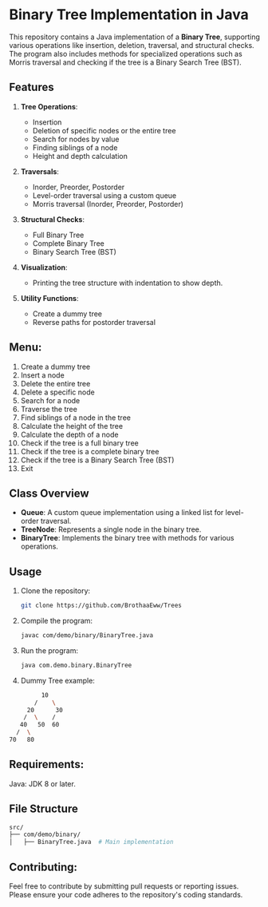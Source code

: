 # Binary Tree Implementation in Java

This repository contains a Java implementation of a **Binary Tree**, supporting various operations like insertion, deletion, traversal, and structural checks. The program also includes methods for specialized operations such as Morris traversal and checking if the tree is a Binary Search Tree (BST).

## Features

1. **Tree Operations**:
   - Insertion
   - Deletion of specific nodes or the entire tree
   - Search for nodes by value
   - Finding siblings of a node
   - Height and depth calculation

2. **Traversals**:
   - Inorder, Preorder, Postorder
   - Level-order traversal using a custom queue
   - Morris traversal (Inorder, Preorder, Postorder)

3. **Structural Checks**:
   - Full Binary Tree
   - Complete Binary Tree
   - Binary Search Tree (BST)

4. **Visualization**:
   - Printing the tree structure with indentation to show depth.

5. **Utility Functions**:
   - Create a dummy tree
   - Reverse paths for postorder traversal

## Menu:
1. Create a dummy tree
2. Insert a node
3. Delete the entire tree
4. Delete a specific node
5. Search for a node
6. Traverse the tree
7. Find siblings of a node in the tree
8. Calculate the height of the tree
9. Calculate the depth of a node
10. Check if the tree is a full binary tree
11. Check if the tree is a complete binary tree
12. Check if the tree is a Binary Search Tree (BST)
13. Exit   

## Class Overview

- **Queue**: A custom queue implementation using a linked list for level-order traversal.
- **TreeNode**: Represents a single node in the binary tree.
- **BinaryTree**: Implements the binary tree with methods for various operations.

## Usage

1. Clone the repository:
   ```bash
   git clone https://github.com/BrothaaEww/Trees
2. Compile the program:
   ```bash
   javac com/demo/binary/BinaryTree.java
3. Run the program:
   ```bash
   java com.demo.binary.BinaryTree
4. Dummy Tree example:
```bash
         10
       /    \
     20      30
    /  \    /
   40   50  60
  /  \
70   80
```
## Requirements:
   Java: JDK 8 or later.
## File Structure
  ```bash
src/
├── com/demo/binary/
│   ├── BinaryTree.java  # Main implementation
```
## Contributing:
   Feel free to contribute by submitting pull requests or reporting issues. Please ensure your code adheres to the repository's coding standards.




